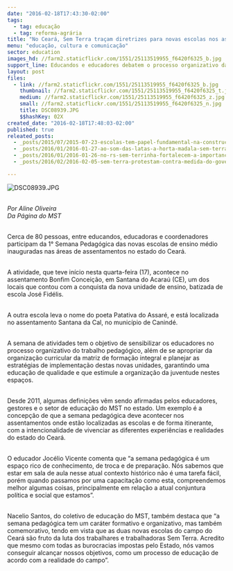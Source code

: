 ```yaml
---
date: "2016-02-18T17:43:30-02:00"
tags:
  - tag: educação
  - tag: reforma-agrária
title: "No Ceará, Sem Terra traçam diretrizes para novas escolas nos assentamentos"
menu: "educação, cultura e comunicação"
sector: education
images_hd: //farm2.staticflickr.com/1551/25113519955_f6420f6325_b.jpg
support_line: Educandos e educadores debatem o processo organizativo das novas unidades de ensino.
layout: post
files:
  - link: //farm2.staticflickr.com/1551/25113519955_f6420f6325_b.jpg
    thumbnail: //farm2.staticflickr.com/1551/25113519955_f6420f6325_t.jpg
    medium: //farm2.staticflickr.com/1551/25113519955_f6420f6325_z.jpg
    small: //farm2.staticflickr.com/1551/25113519955_f6420f6325_n.jpg
    title: DSC08939.JPG
    $$hashKey: 02X
created_date: "2016-02-18T17:48:03-02:00"
published: true
releated_posts:
  - _posts/2015/07/2015-07-23-escolas-tem-papel-fundamental-na-construcao-da-reforma-agraria-popular-apontam-educadores.md
  - _posts/2016/01/2016-01-27-ao-som-das-latas-a-horta-madala-sem-terra-desenvolvem-experiencias-educacionais-no-ce.md
  - _posts/2016/01/2016-01-26-no-rs-sem-terrinha-fortalecem-a-importancia-da-alimentacao-saudavel.md
  - _posts/2016/02/2016-02-05-sem-terra-protestam-contra-medida-do-governo-do-es-que-afeta-educacao-no-campo.md

---
```

<p><img alt="DSC08939.JPG" src="//farm2.staticflickr.com/1551/25113519955_f6420f6325_b.jpg" /></p>

<p><br />
<em>Por Aline Oliveira<br />
Da P&aacute;gina do MST</em></p>

<p><br />
Cerca de 80 pessoas, entre educandos, educadoras e coordenadores participam da 1&deg; Semana Pedag&oacute;gica das novas escolas de ensino m&eacute;dio inauguradas nas &aacute;reas de assentamentos no estado do Cear&aacute;.</p>

<p><br />
A atividade, que teve in&iacute;cio nesta quarta-feira (17), acontece no assentamento Bonfim Concei&ccedil;&atilde;o, em Santana do Acara&uacute; (CE), um dos locais que contou com a conquista da nova unidade de ensino, batizada de escola Jos&eacute; Fid&eacute;lis.</p>

<p><br />
A outra escola leva o nome do poeta Patativa do Assar&eacute;, e est&aacute; localizada no assentamento Santana da Cal, no munic&iacute;pio de Canind&eacute;.</p>

<p><br />
A semana de atividades tem o objetivo de sensibilizar os educadores no processo organizativo do trabalho pedag&oacute;gico, al&eacute;m de se apropriar da organiza&ccedil;&atilde;o curricular da matriz de forma&ccedil;&atilde;o integral e planejar as estrat&eacute;gias de implementa&ccedil;&atilde;o destas novas unidades, garantindo uma educa&ccedil;&atilde;o de qualidade e que estimule a organiza&ccedil;&atilde;o da juventude nestes espa&ccedil;os.</p>

<p><br />
Desde 2011, algumas defini&ccedil;&otilde;es v&ecirc;m sendo afirmadas pelos educadores, gestores e o setor de educa&ccedil;&atilde;o do MST no estado. Um exemplo &eacute; a concep&ccedil;&atilde;o de que a semana pedag&oacute;gica deve acontecer nos assentamentos onde est&atilde;o localizadas as escolas e&nbsp;de forma itinerante, com a intencionalidade de vivenciar as diferentes experi&ecirc;ncias e realidades do estado do Cear&aacute;.</p>

<p><br />
O educador Joc&eacute;lio Vicente comenta que &ldquo;a semana pedag&oacute;gica &eacute; um espa&ccedil;o rico de conhecimento, de troca e de prepara&ccedil;&atilde;o. N&oacute;s sabemos que estar em sala de aula nesse atual contexto hist&oacute;rico n&atilde;o &eacute; uma tarefa f&aacute;cil, por&eacute;m quando passamos por uma capacita&ccedil;&atilde;o como esta, compreendemos melhor algumas coisas, principalmente em rela&ccedil;&atilde;o a atual conjuntura pol&iacute;tica e social que estamos&rdquo;.</p>

<p><br />
Nacelio Santos, do coletivo de educa&ccedil;&atilde;o do MST, tamb&eacute;m destaca que &ldquo;a semana pedag&oacute;gica tem um car&aacute;ter formativo e organizativo, mas tamb&eacute;m comemorativo, tendo em vista que as duas novas escolas do campo do Cear&aacute; s&atilde;o fruto da luta dos trabalhares e trabalhadoras Sem Terra. Acredito que mesmo com todas as burocracias impostas pelo Estado, n&oacute;s vamos conseguir alcan&ccedil;ar nossos objetivos, como um processo de educa&ccedil;&atilde;o de acordo com a realidade do campo&rdquo;.</p>
